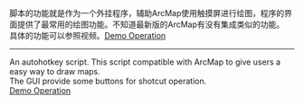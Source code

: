 ﻿
脚本的功能就是作为一个外挂程序，辅助ArcMap使用触摸屏进行绘图，程序的界面提供了最常用的绘图功能。不知道最新版的ArcMap有没有集成类似的功能。   
具体的功能可以参照视频。[Demo Operation][]   

---
An autohotkey script. This script compatible with ArcMap to give users a easy way to draw maps.   
The GUI provide some buttons for shotcut operation.   
[Demo Operation][]   

[Demo Operation]:http://www.tudou.com/programs/view/5k-DTXG_eww/

